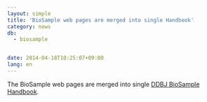 ```yaml
---
layout: simple
title: 'BioSample web pages are merged into single Handbook'
category: news
db:
  - biosample


date: 2014-04-18T10:25:07+09:00
lang: en
---
```


The BioSample web pages are merged into single <a href="/biosample/services/index.html">DDBJ BioSample Handbook</a>.
